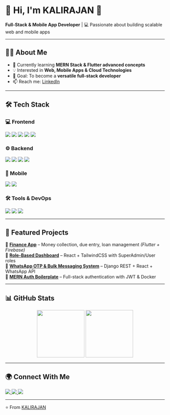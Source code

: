 # 👋 Hi, I'm KALIRAJAN 🚀  
**Full-Stack & Mobile App Developer** | 💻 Passionate about building scalable web and mobile apps  

---

## 👨‍💻 About Me  
- 🌱 Currently learning **MERN Stack & Flutter advanced concepts**  
- 💡 Interested in **Web, Mobile Apps & Cloud Technologies**  
- 🎯 Goal: To become a **versatile full-stack developer**  
- 📫 Reach me: [LinkedIn](https://www.linkedin.com/in/m-kalirajan)  

---

## 🛠 Tech Stack  

### 💻 Frontend  
<p align="left">
  <img src="https://img.shields.io/badge/HTML5-E34F26?style=for-the-badge&logo=html5&logoColor=white"/>
  <img src="https://img.shields.io/badge/CSS3-1572B6?style=for-the-badge&logo=css3&logoColor=white"/>
  <img src="https://img.shields.io/badge/TailwindCSS-38B2AC?style=for-the-badge&logo=tailwind-css&logoColor=white"/>
  <img src="https://img.shields.io/badge/JavaScript-F7DF1E?style=for-the-badge&logo=javascript&logoColor=black"/>
  <img src="https://img.shields.io/badge/React-20232A?style=for-the-badge&logo=react&logoColor=61DAFB"/>
</p>

### ⚙️ Backend  
<p align="left">
  <img src="https://img.shields.io/badge/Node.js-43853D?style=for-the-badge&logo=node.js&logoColor=white"/>
  <img src="https://img.shields.io/badge/Express.js-000000?style=for-the-badge&logo=express&logoColor=white"/>
  <img src="https://img.shields.io/badge/MongoDB-4EA94B?style=for-the-badge&logo=mongodb&logoColor=white"/>
  <img src="https://img.shields.io/badge/MySQL-005C84?style=for-the-badge&logo=mysql&logoColor=white"/>
</p>

### 📱 Mobile  
<p align="left">
  <img src="https://img.shields.io/badge/Flutter-02569B?style=for-the-badge&logo=flutter&logoColor=white"/>
  <img src="https://img.shields.io/badge/Dart-0175C2?style=for-the-badge&logo=dart&logoColor=white"/>
</p>

### 🛠 Tools & DevOps  
<p align="left">
  <img src="https://img.shields.io/badge/Docker-2496ED?style=for-the-badge&logo=docker&logoColor=white"/>
  <img src="https://img.shields.io/badge/Git-F05032?style=for-the-badge&logo=git&logoColor=white"/>
  <img src="https://img.shields.io/badge/GitHub-181717?style=for-the-badge&logo=github&logoColor=white"/>
</p>

---

## 📂 Featured Projects  
🔹 [**Finance App**](https://github.com/M-KALIRAJAN/Sri_Vari-Finance-) – Money collection, due entry, loan management *(Flutter + Firebase)*  
🔹 [**Role-Based Dashboard**](https://github.com/M-KALIRAJAN/2DCAD) – React + TailwindCSS with SuperAdmin/User roles  
🔹 [**WhatsApp OTP & Bulk Messaging System**](https://github.com/M-KALIRAJAN/CnX) – Django REST + React + WhatsApp API  
🔹 [**MERN Auth Boilerplate**](https://github.com/M-KALIRAJAN/Pagination-in-React) – Full-stack authentication with JWT & Docker  

---

## 📊 GitHub Stats  
<p align="center">
  <img src="https://github-readme-stats.vercel.app/api?username=M-KALIRAJAN&show_icons=true&theme=tokyonight" height="150"/>
  <img src="https://github-readme-stats.vercel.app/api/top-langs/?username=M-KALIRAJAN&layout=compact&theme=tokyonight" height="150"/>
</p>

---

## 🌍 Connect With Me  
<p align="left">
  <a href="https://www.linkedin.com/in/m-kalirajan">
    <img src="https://img.shields.io/badge/LinkedIn-blue?style=for-the-badge&logo=linkedin"/>
  </a>
  <a href="https://your-portfolio-link.com">
    <img src="https://img.shields.io/badge/Portfolio-black?style=for-the-badge&logo=firefox"/>
  </a>
  <a href="mailto:your-email@gmail.com">
    <img src="https://img.shields.io/badge/Email-D14836?style=for-the-badge&logo=gmail&logoColor=white"/>
  </a>
</p>

---

⭐️ From [KALIRAJAN](https://github.com/M-KALIRAJAN/M-KALIRAJAN)
